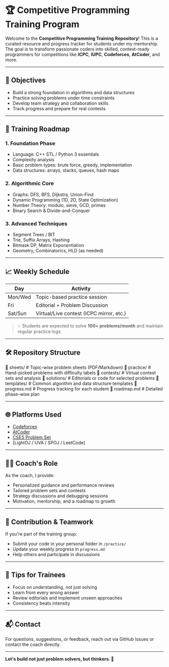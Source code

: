 # 🏆 Competitive Programming Training Program

Welcome to the **Competitive Programming Training Repository**! This is a curated resource and progress tracker for students under my mentorship. The goal is to transform passionate coders into skilled, contest-ready programmers for competitions like **ICPC**, **IUPC**, **Codeforces**, **AtCoder**, and more.

---

## 🚀 Objectives

- Build a strong foundation in algorithms and data structures  
- Practice solving problems under time constraints  
- Develop team strategy and collaboration skills  
- Track progress and prepare for real contests  

---

## 📅 Training Roadmap

### 1. **Foundation Phase**
- Language: C++ STL / Python 3 essentials
- Complexity analysis
- Basic problem types: brute force, greedy, implementation
- Data structures: arrays, stacks, queues, hash maps

### 2. **Algorithmic Core**
- Graphs: DFS, BFS, Dijkstra, Union-Find
- Dynamic Programming (1D, 2D, State Optimization)
- Number Theory: modulo, sieve, GCD, primes
- Binary Search & Divide-and-Conquer

### 3. **Advanced Techniques**
- Segment Trees / BIT
- Trie, Suffix Arrays, Hashing
- Bitmask DP, Matrix Exponentiation
- Geometry, Combinatorics, HLD (as needed)

---

## 📈 Weekly Schedule

| Day       | Activity                     |
|-----------|------------------------------|
| Mon/Wed   | Topic-based practice session |
| Fri       | Editorial + Problem Discussion |
| Sat/Sun   | Virtual/Live contest (ICPC mirror, etc.) |

> 💡 Students are expected to solve **100+ problems/month** and maintain regular practice logs.

---

## 🛠️ Repository Structure

📁 sheets/ # Topic-wise problem sheets (PDF/Markdown)
📁 practice/ # Hand-picked problems with difficulty labels
📁 contests/ # Virtual contest sets and analysis
📁 solutions/ # Editorials or code for selected problems
📁 templates/ # Common algorithm and data structure templates
📄 progress.md # Progress tracking for each student
📄 roadmap.md # Detailed phase-wise plan



---

## 🌐 Platforms Used

- [Codeforces](https://codeforces.com)
- [AtCoder](https://atcoder.jp)
- [CSES Problem Set](https://cses.fi/problemset/)
- [LightOJ / UVA / SPOJ / LeetCode]

---

## 🧑‍🏫 Coach's Role

As the coach, I provide:
- Personalized guidance and performance reviews
- Tailored problem sets and contests
- Strategy discussions and debugging sessions
- Motivation, mentorship, and a roadmap to growth

---

## 🤝 Contribution & Teamwork

If you're part of the training group:
- Submit your code in your personal folder in `/practice/`
- Update your weekly progress in `progress.md`
- Help others and participate in discussions

---

## 🧠 Tips for Trainees

- Focus on understanding, not just solving
- Learn from every wrong answer
- Review editorials and implement unseen approaches
- Consistency beats intensity

---

## 📬 Contact

For questions, suggestions, or feedback, reach out via GitHub Issues or contact the coach directly.

---

**Let's build not just problem solvers, but thinkers. 💪**
